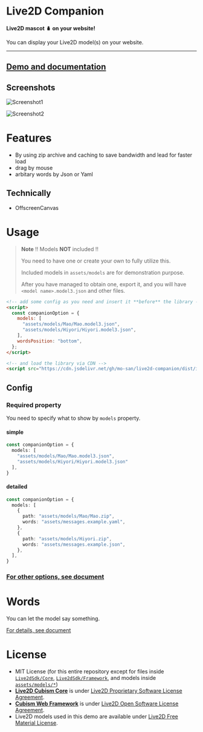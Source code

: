 # Live2D Companion

**Live2D mascot 🪆 on your website!**

You can display your Live2D model(s) on your website.

---

## [Demo and documentation][Demo]

## Screenshots

![Screenshot1]()

![Screenshot2]()

# Features

- By using zip archive and caching to save bandwidth and lead for faster load
- drag by mouse
- arbitary words by Json or Yaml

## Technically
- OffscreenCanvas

# Usage

> **Note**
> !! Models **NOT** included !!
>
> You need to have one or create your own to fully utilize this.
>
> Included models in `assets/models` are for demonstration purpose.
>
> After you have managed to obtain one, export it, and you will have `<model name>.model3.json` and other files.

```html
<!-- add some config as you need and insert it **before** the library -->
<script>
  const companionOption = {
    models: [
      "assets/models/Mao/Mao.model3.json",
      "assets/models/Hiyori/Hiyori.model3.json",
    ],
    wordsPosition: "bottom",
  };
</script>

<!-- and load the library via CDN -->
<script src="https://cdn.jsdelivr.net/gh/mo-san/live2d-companion/dist/indes.js"></script>
```


## Config

### Required property

You need to specify what to show by `models` property.

#### simple
```typescript
const companionOption = {
  models: [
    "assets/models/Mao/Mao.model3.json",
    "assets/models/Hiyori/Hiyori.model3.json"
  ],
}
```

#### detailed
```typescript
const companionOption = {
  models: [
    {
      path: "assets/models/Mao/Mao.zip",
      words: "assets/messages.example.yaml",
    },
    {
      path: "assets/models/Hiyori.zip",
      words: "assets/messages.example.json",
    },
  ],
}
```

### [For other options, see document][Options]

# Words

You can let the model say something.

[For details, see document][Words]

# License

- MIT License (for this entire repository except for files inside [`Live2dSdk/Core`](Live2dSdk/Core), [`Live2dSdk/Framework`](Live2dSdk/Framework), and models inside [`assets/models/*`](docs/static/models))
- **[Live2D Cubism Core](https://www.live2d.com/en/download/cubism-sdk/download-web/)** is under [Live2D Proprietary Software License Agreement](https://www.live2d.com/eula/live2d-proprietary-software-license-agreement_en.html).
- **[Cubism Web Framework](https://github.com/Live2D/CubismWebFramework)** is under [Live2D Open Software License Agreement](https://www.live2d.com/eula/live2d-open-software-license-agreement_en.html).
- Live2D models used in this demo are available under [Live2D Free Material License](https://www.live2d.com/eula/live2d-free-material-license-agreement_en.html).

[Demo]: https://mo-san.github.io/live2d-companion/
[Options]: https://mo-san.github.io/live2d-companion/options
[Words]: https://mo-san.github.io/live2d-companion/words
